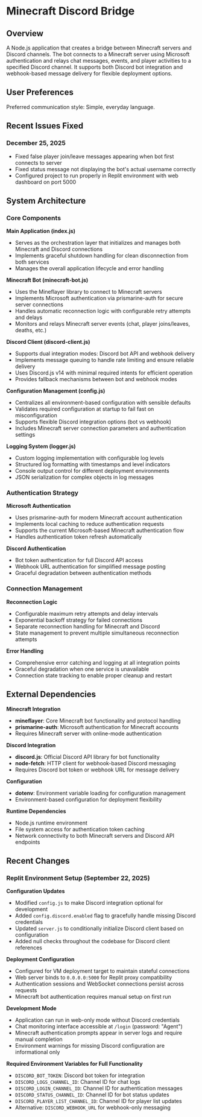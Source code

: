 # Minecraft Discord Bridge

## Overview

A Node.js application that creates a bridge between Minecraft servers and Discord channels. The bot connects to a Minecraft server using Microsoft authentication and relays chat messages, events, and player activities to a specified Discord channel. It supports both Discord bot integration and webhook-based message delivery for flexible deployment options.

## User Preferences

Preferred communication style: Simple, everyday language.

## Recent Issues Fixed

### December 25, 2025
- Fixed false player join/leave messages appearing when bot first connects to server
- Fixed status message not displaying the bot's actual username correctly
- Configured project to run properly in Replit environment with web dashboard on port 5000

## System Architecture

### Core Components

**Main Application (index.js)**
- Serves as the orchestration layer that initializes and manages both Minecraft and Discord connections
- Implements graceful shutdown handling for clean disconnection from both services
- Manages the overall application lifecycle and error handling

**Minecraft Bot (minecraft-bot.js)**
- Uses the Mineflayer library to connect to Minecraft servers
- Implements Microsoft authentication via prismarine-auth for secure server connections
- Handles automatic reconnection logic with configurable retry attempts and delays
- Monitors and relays Minecraft server events (chat, player joins/leaves, deaths, etc.)

**Discord Client (discord-client.js)**
- Supports dual integration modes: Discord bot API and webhook delivery
- Implements message queuing to handle rate limiting and ensure reliable delivery
- Uses Discord.js v14 with minimal required intents for efficient operation
- Provides fallback mechanisms between bot and webhook modes

**Configuration Management (config.js)**
- Centralizes all environment-based configuration with sensible defaults
- Validates required configuration at startup to fail fast on misconfiguration
- Supports flexible Discord integration options (bot vs webhook)
- Includes Minecraft server connection parameters and authentication settings

**Logging System (logger.js)**
- Custom logging implementation with configurable log levels
- Structured log formatting with timestamps and level indicators
- Console output control for different deployment environments
- JSON serialization for complex objects in log messages

### Authentication Strategy

**Microsoft Authentication**
- Uses prismarine-auth for modern Minecraft account authentication
- Implements local caching to reduce authentication requests
- Supports the current Microsoft-based Minecraft authentication flow
- Handles authentication token refresh automatically

**Discord Authentication**
- Bot token authentication for full Discord API access
- Webhook URL authentication for simplified message posting
- Graceful degradation between authentication methods

### Connection Management

**Reconnection Logic**
- Configurable maximum retry attempts and delay intervals
- Exponential backoff strategy for failed connections
- Separate reconnection handling for Minecraft and Discord
- State management to prevent multiple simultaneous reconnection attempts

**Error Handling**
- Comprehensive error catching and logging at all integration points
- Graceful degradation when one service is unavailable
- Connection state tracking to enable proper cleanup and restart

## External Dependencies

**Minecraft Integration**
- **mineflayer**: Core Minecraft bot functionality and protocol handling
- **prismarine-auth**: Microsoft authentication for Minecraft accounts
- Requires Minecraft server with online-mode authentication

**Discord Integration**
- **discord.js**: Official Discord API library for bot functionality
- **node-fetch**: HTTP client for webhook-based Discord messaging
- Requires Discord bot token or webhook URL for message delivery

**Configuration**
- **dotenv**: Environment variable loading for configuration management
- Environment-based configuration for deployment flexibility

**Runtime Dependencies**
- Node.js runtime environment
- File system access for authentication token caching
- Network connectivity to both Minecraft servers and Discord API endpoints

## Recent Changes

### Replit Environment Setup (September 22, 2025)

**Configuration Updates**
- Modified `config.js` to make Discord integration optional for development
- Added `config.discord.enabled` flag to gracefully handle missing Discord credentials
- Updated `server.js` to conditionally initialize Discord client based on configuration
- Added null checks throughout the codebase for Discord client references

**Deployment Configuration**
- Configured for VM deployment target to maintain stateful connections
- Web server binds to `0.0.0.0:5000` for Replit proxy compatibility
- Authentication sessions and WebSocket connections persist across requests
- Minecraft bot authentication requires manual setup on first run

**Development Mode**
- Application can run in web-only mode without Discord credentials
- Chat monitoring interface accessible at `/login` (password: "Agent")
- Minecraft authentication prompts appear in server logs and require manual completion
- Environment warnings for missing Discord configuration are informational only

**Required Environment Variables for Full Functionality**
- `DISCORD_BOT_TOKEN`: Discord bot token for integration
- `DISCORD_LOGS_CHANNEL_ID`: Channel ID for chat logs
- `DISCORD_LOGIN_CHANNEL_ID`: Channel ID for authentication messages  
- `DISCORD_STATUS_CHANNEL_ID`: Channel ID for bot status updates
- `DISCORD_PLAYER_LIST_CHANNEL_ID`: Channel ID for player list updates
- Alternative: `DISCORD_WEBHOOK_URL` for webhook-only messaging